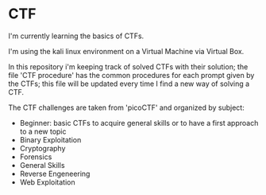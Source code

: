 # CTF

I'm currently learning the basics of CTFs.

I'm using the kali linux environment on a Virtual Machine via Virtual Box.

In this repository i'm keeping track of solved CTFs with their solution; 
the file 'CTF procedure' has the common procedures for each prompt given by the CTFs; this file will be updated every time I find a new way of solving a CTF.

The CTF challenges are taken from 'picoCTF' and organized by subject:
- Beginner: basic CTFs to acquire general skills or to have a first approach to a new topic
- Binary Exploitation
- Cryptography
- Forensics
- General Skills
- Reverse Engeneering
- Web Exploitation
